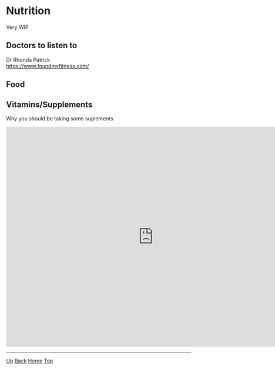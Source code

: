 # Nutrition

<link rel="stylesheet" href="https://use.fontawesome.com/releases/v5.7.2/css/all.css" integrity="sha384-fnmOCqbTlWIlj8LyTjo7mOUStjsKC4pOpQbqyi7RrhN7udi9RwhKkMHpvLbHG9Sr" crossorigin="anonymous">


Very WIP

## Doctors to listen to

Dr Rhonda Patrick  
https://www.foundmyfitness.com/

## Food

## Vitamins/Supplements

Why you should be taking some suplements  

<iframe width="800" height="600" src="http://www.youtube.com/embed/qh0xB4OJdpQ" frameborder="0" allowfullscreen></iframe>  


---
[<i class="fas fa-arrow-circle-up"></i> Up](../index)
[<i class="fas fa-arrow-circle-left"></i> Back](index)
[<i class="fas fa-home"></i> Home](/index)
<a href="#top"><i class="fas fa-asterisk"></i> Top</a>